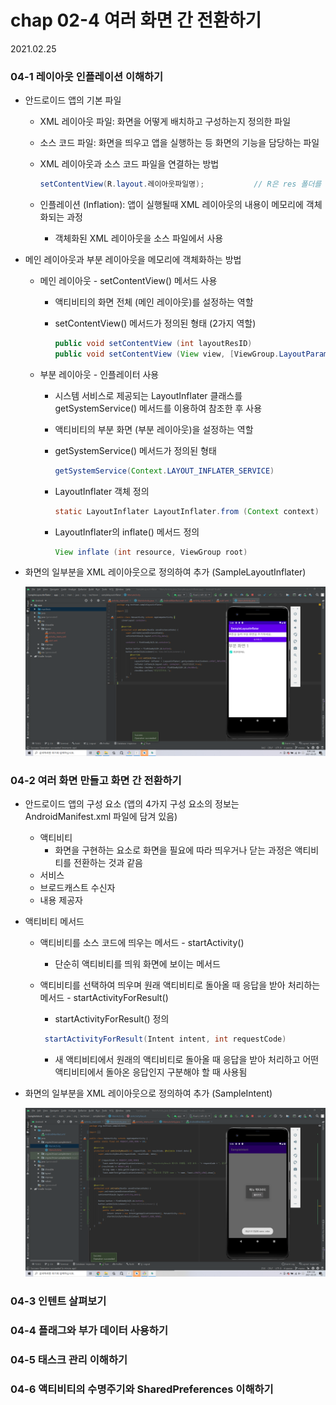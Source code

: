 

# chap 02-4 여러 화면 간 전환하기

2021.02.25



### 04-1 레이아웃 인플레이션 이해하기

* 안드로이드 앱의 기본 파일

  * XML 레이아웃 파일: 화면을 어떻게 배치하고 구성하는지 정의한 파일

  * 소스 코드 파일: 화면을 띄우고 앱을 실행하는 등 화면의 기능을 담당하는 파일

  * XML 레이아웃과 소스 코드 파일을 연결하는 방법

    ```java
    setContentView(R.layout.레이아웃파일명);			// R은 res 폴더를 의미함
    ```

  * 인플레이션 (Inflation): 앱이 실행될때 XML 레이아웃의 내용이 메모리에 객체화되는 과정

    - 객체화된 XML 레이아웃을 소스 파일에서 사용

  

* 메인 레이아웃과 부분 레이아웃을 메모리에 객체화하는 방법

  * 메인 레이아웃 - setContentView() 메서드 사용

    * 액티비티의 화면 전체 (메인 레이아웃)를 설정하는 역할

    * setContentView() 메서드가 정의된 형태 (2가지 역할)

      ```java
      public void setContentView (int layoutResID)							// 레이아웃 내용을 메모리에 객체화하는 역할
      public void setContentView (View view, [ViewGroup.LayoutParams params])	// 화면에 나타낼 뷰를 지정
      ```

    

  * 부분 레이아웃 - 인플레이터 사용

    * 시스템 서비스로 제공되는 LayoutInflater 클래스를 getSystemService() 메서드를 이용하여 참조한 후 사용

    * 액티비티의 부분 화면 (부분 레이아웃)을 설정하는 역할

    * getSystemService() 메서드가 정의된 형태

      ```java
      getSystemService(Context.LAYOUT_INFLATER_SERVICE)
      ```

    * LayoutInflater 객체 정의

      ```java
      static LayoutInflater LayoutInflater.from (Context context)
      ```

    * LayoutInflater의 inflate() 메서드 정의

      ```java
      View inflate (int resource, ViewGroup root)
      ```

  

* 화면의 일부분을 XML 레이아웃으로 정의하여 추가 (SampleLayoutInflater)

  ![chap02-4/image01](https://github.com/hyunmin0317/AndroidProgramming/blob/master/chap02/section4/github/image01.png?raw=true)


### 04-2 여러 화면 만들고 화면 간 전환하기

* 안드로이드 앱의 구성 요소 (앱의 4가지 구성 요소의 정보는 AndroidManifest.xml 파일에 담겨 있음)
  * 액티비티
    * 화면을 구현하는 요소로 화면을 필요에 따라 띄우거나 닫는 과정은 액티비티를 전환하는 것과 같음
  * 서비스
  * 브로드캐스트 수신자
  * 내용 제공자
  
* 액티비티 메서드

  * 액티비티를 소스 코드에 띄우는 메서드 - startActivity()

    * 단순히 액티비티를 띄워 화면에 보이는 메서드

  * 액티비티를 선택하여 띄우며 원래 액티비티로 돌아올 때 응답을 받아 처리하는 메서드 - startActivityForResult()

    *  startActivityForResult() 정의

      ```java
       startActivityForResult(Intent intent, int requestCode)
      ```

    * 새 액티비티에서 원래의 액티비티로 돌아올 때 응답을 받아 처리하고 어떤 액티비티에서 돌아온 응답인지 구분해야 할 때 사용됨

* 화면의 일부분을 XML 레이아웃으로 정의하여 추가 (SampleIntent)

  ![chap02-4/image02](https://github.com/hyunmin0317/AndroidProgramming/blob/master/chap02/section4/github/image02.png?raw=true)

  

### 04-3 인텐트 살펴보기

### 04-4 플래그와 부가 데이터 사용하기

### 04-5 태스크 관리 이해하기

### 04-6 액티비티의 수명주기와 SharedPreferences 이해하기
